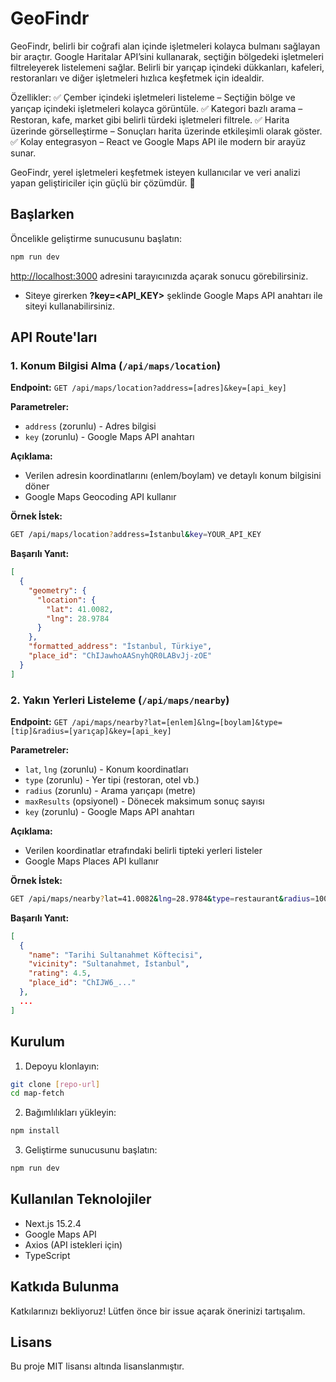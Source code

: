 # GeoFindr

GeoFindr, belirli bir coğrafi alan içinde işletmeleri kolayca bulmanı sağlayan bir araçtır. Google Haritalar API’sini kullanarak, seçtiğin bölgedeki işletmeleri filtreleyerek listelemeni sağlar. Belirli bir yarıçap içindeki dükkanları, kafeleri, restoranları ve diğer işletmeleri hızlıca keşfetmek için idealdir.

Özellikler:
✅ Çember içindeki işletmeleri listeleme – Seçtiğin bölge ve yarıçap içindeki işletmeleri kolayca görüntüle.
✅ Kategori bazlı arama – Restoran, kafe, market gibi belirli türdeki işletmeleri filtrele.
✅ Harita üzerinde görselleştirme – Sonuçları harita üzerinde etkileşimli olarak göster.
✅ Kolay entegrasyon – React ve Google Maps API ile modern bir arayüz sunar.

GeoFindr, yerel işletmeleri keşfetmek isteyen kullanıcılar ve veri analizi yapan geliştiriciler için güçlü bir çözümdür. 🚀

## Başlarken

Öncelikle geliştirme sunucusunu başlatın:

```bash
npm run dev
```

[http://localhost:3000](http://localhost:3000) adresini tarayıcınızda açarak sonucu görebilirsiniz.

- Siteye girerken **?key=<API_KEY>** şeklinde Google Maps API anahtarı ile siteyi kullanabilirsiniz.

## API Route'ları

### 1. Konum Bilgisi Alma (`/api/maps/location`)

**Endpoint:** `GET /api/maps/location?address=[adres]&key=[api_key]`

**Parametreler:**
- `address` (zorunlu) - Adres bilgisi
- `key` (zorunlu) - Google Maps API anahtarı

**Açıklama:**
- Verilen adresin koordinatlarını (enlem/boylam) ve detaylı konum bilgisini döner
- Google Maps Geocoding API kullanır

**Örnek İstek:**
```bash
GET /api/maps/location?address=İstanbul&key=YOUR_API_KEY
```

**Başarılı Yanıt:**
```json
[
  {
    "geometry": {
      "location": {
        "lat": 41.0082,
        "lng": 28.9784
      }
    },
    "formatted_address": "İstanbul, Türkiye",
    "place_id": "ChIJawhoAASnyhQR0LABvJj-zOE"
  }
]
```

### 2. Yakın Yerleri Listeleme (`/api/maps/nearby`)

**Endpoint:** `GET /api/maps/nearby?lat=[enlem]&lng=[boylam]&type=[tip]&radius=[yarıçap]&key=[api_key]`

**Parametreler:**
- `lat`, `lng` (zorunlu) - Konum koordinatları
- `type` (zorunlu) - Yer tipi (restoran, otel vb.)
- `radius` (zorunlu) - Arama yarıçapı (metre)
- `maxResults` (opsiyonel) - Dönecek maksimum sonuç sayısı
- `key` (zorunlu) - Google Maps API anahtarı

**Açıklama:**
- Verilen koordinatlar etrafındaki belirli tipteki yerleri listeler
- Google Maps Places API kullanır

**Örnek İstek:**
```bash
GET /api/maps/nearby?lat=41.0082&lng=28.9784&type=restaurant&radius=1000&key=YOUR_API_KEY
```

**Başarılı Yanıt:**
```json
[
  {
    "name": "Tarihi Sultanahmet Köftecisi",
    "vicinity": "Sultanahmet, İstanbul",
    "rating": 4.5,
    "place_id": "ChIJW6_..."
  },
  ...
]
```

## Kurulum

1. Depoyu klonlayın:

```bash
git clone [repo-url]
cd map-fetch
```

2. Bağımlılıkları yükleyin:

```bash
npm install
```

3. Geliştirme sunucusunu başlatın:

```bash
npm run dev
```

## Kullanılan Teknolojiler

- Next.js 15.2.4
- Google Maps API
- Axios (API istekleri için)
- TypeScript

## Katkıda Bulunma

Katkılarınızı bekliyoruz! Lütfen önce bir issue açarak önerinizi tartışalım.

## Lisans

Bu proje MIT lisansı altında lisanslanmıştır.

